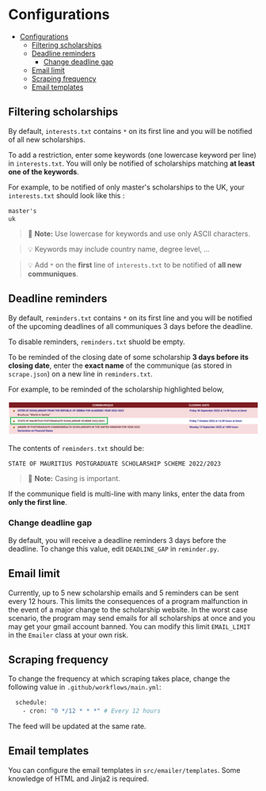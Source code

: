 # Configurations
- [Configurations](#configurations)
  - [Filtering scholarships](#filtering-scholarships)
  - [Deadline reminders](#deadline-reminders)
    - [Change deadline gap](#change-deadline-gap)
  - [Email limit](#email-limit)
  - [Scraping frequency](#scraping-frequency)
  - [Email templates](#email-templates)

## Filtering scholarships
By default, `interests.txt` contains `*` on its first line and you will be notified of all new scholarships.

To add a restriction, enter some keywords (one lowercase keyword per line) in `interests.txt`. You will only be notified of scholarships matching **at least one of the keywords**.

For example, to be notified of only master's scholarships to the UK, your `interests.txt` should look like this :
```
master's
uk
```
> 🔴 **Note:** Use lowercase for keywords and use only ASCII characters.

> 💡 Keywords may include country name, degree level, ...

> 💡 Add `*` on the **first** line of `interests.txt` to be notified of **all new communiques**.

## Deadline reminders
By default, `reminders.txt` contains `*` on its first line and you will be notified of the upcoming deadlines of all communiques 3 days before the deadline.

To disable reminders, `reminders.txt` shuold be empty.

To be reminded of the closing date of some scholarship **3 days before its closing date**, enter the **exact name** of the communique (as stored in `scrape.json`) on a new line in `reminders.txt`. 

For example, to be reminded of the scholarship highlighted below, 

![screenshot of website highlighting one communique](../assets/example.png)

The contents of `reminders.txt` should be:
```
​STATE OF MAURITIUS POSTGRADUATE SCHOLARSHIP SCHEME 2022/2023
```
> 🔴 **Note:**  Casing is important.

If the communique field is multi-line with many links, enter the data from **only the first line**.

### Change deadline gap
By default, you will receive a deadline reminders 3 days before the deadline. To change this value, edit `DEADLINE_GAP` in `reminder.py`.

## Email limit
Currently, up to 5 new scholarship emails and 5 reminders can be sent every 12 hours. This limits the consequences of a program malfunction in the event of a major change to the scholarship website. In the worst case scenario, the program may send emails for all scholarships at once and you may get your gmail account banned. You can modify this limit `EMAIL_LIMIT` in the `Emailer` class at your own risk.

## Scraping frequency
To change the frequency at which scraping takes place, change the following value in `.github/workflows/main.yml`:
```bash
  schedule:
    - cron: "0 */12 * * *" # Every 12 hours
```
The feed will be updated at the same rate.

## Email templates
You can configure the email templates in `src/emailer/templates`. Some knowledge of HTML and Jinja2 is required.